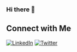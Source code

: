 ### Hi there 👋
## Connect with Me

[![LinkedIn](https://img.shields.io/badge/LinkedIn-Profile-blue)](https://www.linkedin.com/in/chamod-sugathadasa)
[![Twitter](https://img.shields.io/twitter/follow/Chamzz99?style=social&logo=twitter)](https://twitter.com/chamz99)

<!--
**chamzz99/chamzz99** is a ✨ _special_ ✨ repository because its `README.md` (this file) appears on your GitHub profile.

Here are some ideas to get you started:

- 🔭 I’m currently working on ...
- 🌱 I’m currently learning ...
- 👯 I’m looking to collaborate on ...
- 🤔 I’m looking for help with ...
- 💬 Ask me about ...
- 📫 How to reach me: ...
- 😄 Pronouns: ...
- ⚡ Fun fact: ...
-->
